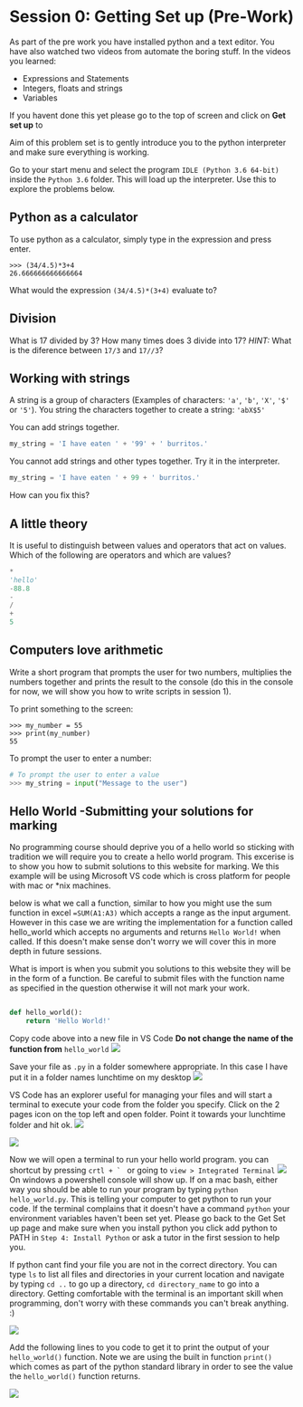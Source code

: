 # Session 0: Getting Set up (Pre-Work)

As part of the pre work you have installed python and a text editor. You have also watched two videos from automate the boring stuff. In the videos you learned:
- Expressions and Statements
- Integers, floats and strings
- Variables

If you havent done this yet please go to the top of screen and click on __Get set up__ to 


Aim of this problem set is to gently introduce you to the python interpreter and make sure everything is working.

Go to your start menu and select the program `IDLE (Python 3.6 64-bit)` inside the `Python 3.6` folder. This will load up the interpreter. Use this to explore the problems below.

## Python as a calculator
To use python as a calculator, simply type in the expression and press enter.

```
>>> (34/4.5)*3+4
26.666666666666664
```

What would the expression `(34/4.5)*(3+4)` evaluate to?

## Division
What is 17 divided by 3?
How many times does 3 divide into 17?
*HINT:* What is the diference between `17/3` and `17//3`?

## Working with strings

A string is a group of characters (Examples of characters: `'a'`, `'b'`, `'X'`, `'$'` or `'5'`). You string the characters together to create a string: `'abX$5'`

You can add strings together.
```py
my_string = 'I have eaten ' + '99' + ' burritos.'
```

You cannot add strings and other types together. Try it in the interpreter.
```py
my_string = 'I have eaten ' + 99 + ' burritos.'
```

How can you fix this?


## A little theory
It is useful to distinguish between values and operators that act on values. Which of the following are operators and which are values?

```py
*
'hello'
-88.8
-
/
+
5
```

## Computers love arithmetic
Write a short program that prompts the user for two numbers, multiplies the numbers together and prints the result to the console (do this in the console for now, we will show you how to write scripts in session 1).

To print something to the screen:
```
>>> my_number = 55
>>> print(my_number)
55
```

To prompt the user to enter a number:
```py
# To prompt the user to enter a value
>>> my_string = input("Message to the user")
```


## Hello World -Submitting your solutions for marking 
No programming course should deprive you of a hello world so sticking with tradition we will require you to create a hello world program.
This excerise is to show you how to submit solutions to this website for marking. We this example will be using Microsoft VS code which is cross platform for people with mac or *nix machines.


below is what we call a function, similar to how you might use the sum function in excel `=SUM(A1:A3)` which accepts a range as the input argument. However in this case we are writing the implementation for a function called hello_world which accepts no arguments and returns `Hello World!` when called. If this doesn't make sense don't worry we will cover this in more depth in future sessions.

What is import is when you submit you solutions to this website they will be in the form of a function. Be careful to submit files with the function name as specified in the question otherwise it will not mark your work.

```py

def hello_world():
    return 'Hello World!'

```

Copy code above into a new file in VS Code __Do not change the name of the function from__ `hello_world`
![](https://raw.githubusercontent.com/ArupAus/lunchtimepython/2017/Session0/Resources/SubmittingSolutions/00paste.PNG)

Save your file as  `.py`  in a folder somewhere appropriate. In this case I have put it in a folder names lunchtime on my desktop
![](https://raw.githubusercontent.com/ArupAus/lunchtimepython/2017/Session0/Resources/SubmittingSolutions/01saveas.PNG)

VS Code has an explorer useful for managing your files and will start a terminal to execute your code from the folder you specify. Click on the 2 pages icon on the top left and open folder. Point it towards your lunchtime folder and hit ok.
![](https://raw.githubusercontent.com/ArupAus/lunchtimepython/2017/Session0/Resources/SubmittingSolutions/03opnfolder.PNG)

![](https://raw.githubusercontent.com/ArupAus/lunchtimepython/2017/Session0/Resources/SubmittingSolutions/03zOpenFolder.PNG)

Now we will open a terminal to run your hello world program. you can shortcut by pressing ``crtl + ` `` or going to ` view > Integrated Terminal `
![](https://raw.githubusercontent.com/ArupAus/lunchtimepython/2017/Session0/Resources/SubmittingSolutions/04openTerminal.png)
On windows a powershell console will show up. If on a mac bash, either way you should be able to run your program by typing `python hello_world.py`. This is telling your computer to get python to run your code. If the terminal complains that it doesn't have a command `python` your environment variables haven't been set yet. Please go back to the Get Set up page and make sure when you install python you click add python to PATH in `Step 4: Install Python` or ask a tutor in the first session to help you.

If python cant find your file you are not in the correct directory. You can type `ls` to list all files and directories in your current location and navigate by typing `cd ..` to go up a directory, `cd directory_name` to go into a directory. 
Getting comfortable with the terminal is an important skill when programming, don't worry with these commands you can't break anything. :)

![](https://raw.githubusercontent.com/ArupAus/lunchtimepython/2017/Session0/Resources/SubmittingSolutions/05nothinghappens.PNG)

Add the following lines to you code to get it to print the output of your `hello_world()` function. Note we are using the built in function `print()` which comes as part of the python standard library in order to see the value the `hello_world()` function returns.

![](https://raw.githubusercontent.com/ArupAus/lunchtimepython/2017/Session0/Resources/SubmittingSolutions/06print.png)


